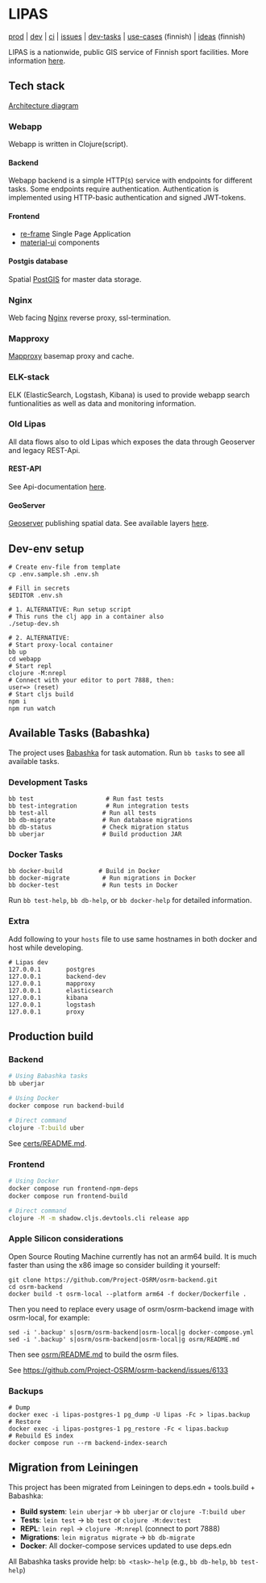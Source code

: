 # LIPAS

[prod](https://www.lipas.fi/) |
 [dev](https://lipas-dev.cc.jyu.fi/) |
 [ci](https://github.com/lipas-liikuntapaikat/lipas/actions) |
 [issues](https://github.com/lipas-liikuntapaikat/lipas/issues) |
 [dev-tasks](https://trello.com/b/q7dgXf28/lipas-20-dev) |
 [use-cases](https://trello.com/b/S8i6NexB/k%C3%A4ytt%C3%B6tapaukset) (finnish) |
 [ideas](https://trello.com/b/IEwJ5Nrq/lipas) (finnish)

LIPAS is a nationwide, public GIS service of Finnish sport
facilities. More information
[here](https://www.jyu.fi/fi/lipas-liikunnan-paikkatietojarjestelma).

## Tech stack

[Architecture diagram](https://drive.google.com/file/d/18JercdBIV_QO8HOXz4uBjAMPRvhy2CUW/view?usp=sharing)

### Webapp

Webapp is written in Clojure(script).

#### Backend

Webapp backend is a simple HTTP(s) service with endpoints for
different tasks. Some endpoints require authentication. Authentication
is implemented using HTTP-basic authentication and signed JWT-tokens.

#### Frontend

* [re-frame](https://github.com/Day8/re-frame) Single Page Application
* [material-ui](https://material-ui.com/) components

#### Postgis database

Spatial [PostGIS](https://postgis.net/) for master data storage.

### Nginx

Web facing [Nginx](https://www.nginx.com/) reverse proxy, ssl-termination.

### Mapproxy

[Mapproxy](https://mapproxy.org/) basemap proxy and cache.

### ELK-stack

ELK (ElasticSearch, Logstash, Kibana) is used to provide webapp search
funtionalities as well as data and monitoring information.

### Old Lipas

All data flows also to old Lipas which exposes the data through
Geoserver and legacy REST-Api.

#### REST-API

See Api-documentation [here](https://github.com/lipas-liikuntapaikat/lipas-api).

#### GeoServer

[Geoserver](http://geoserver.org/) publishing spatial data. See
available layers [here](http://lipas.cc.jyu.fi/geoserver).

## Dev-env setup

``` shell
# Create env-file from template
cp .env.sample.sh .env.sh

# Fill in secrets
$EDITOR .env.sh

# 1. ALTERNATIVE: Run setup script
# This runs the clj app in a container also
./setup-dev.sh

# 2. ALTERNATIVE:
# Start proxy-local container
bb up
cd webapp
# Start repl
clojure -M:nrepl
# Connect with your editor to port 7888, then:
user=> (reset)
# Start cljs build
npm i
npm run watch
```

## Available Tasks (Babashka)

The project uses [Babashka](https://babashka.org/) for task automation. Run `bb tasks` to see all available tasks.

### Development Tasks
```shell
bb test                    # Run fast tests
bb test-integration        # Run integration tests  
bb test-all               # Run all tests
bb db-migrate             # Run database migrations
bb db-status              # Check migration status
bb uberjar                # Build production JAR
```

### Docker Tasks
```shell
bb docker-build          # Build in Docker
bb docker-migrate         # Run migrations in Docker
bb docker-test            # Run tests in Docker
```

Run `bb test-help`, `bb db-help`, or `bb docker-help` for detailed information.

### Extra

Add following to your `hosts` file to use same hostnames in both
docker and host while developing.

``` shell
# Lipas dev
127.0.0.1       postgres
127.0.0.1       backend-dev
127.0.0.1       mapproxy
127.0.0.1       elasticsearch
127.0.0.1       kibana
127.0.0.1       logstash
127.0.0.1       proxy
```

## Production build

### Backend

```bash
# Using Babashka tasks
bb uberjar

# Using Docker
docker compose run backend-build

# Direct command
clojure -T:build uber
```

See [certs/README.md](certs/README.md).

### Frontend

```bash
# Using Docker
docker compose run frontend-npm-deps
docker compose run frontend-build

# Direct command
clojure -M -m shadow.cljs.devtools.cli release app
```

### Apple Silicon considerations

Open Source Routing Machine currently has not an arm64 build. It is much faster than using the x86 image so consider building it yourself:

```
git clone https://github.com/Project-OSRM/osrm-backend.git
cd osrm-backend
docker build -t osrm-local --platform arm64 -f docker/Dockerfile .
```

Then you need to replace every usage of osrm/osrm-backend image with osrm-local, for example:

```
sed -i '.backup' s|osrm/osrm-backend|osrm-local|g docker-compose.yml
sed -i '.backup' s|osrm/osrm-backend|osrm-local|g osrm/README.md
```

Then see [osrm/README.md](osrm/README.md) to build the osrm files.

See https://github.com/Project-OSRM/osrm-backend/issues/6133

### Backups

```
# Dump
docker exec -i lipas-postgres-1 pg_dump -U lipas -Fc > lipas.backup
# Restore
docker exec -i lipas-postgres-1 pg_restore -Fc < lipas.backup
# Rebuild ES index
docker compose run --rm backend-index-search
```

## Migration from Leiningen

This project has been migrated from Leiningen to deps.edn + tools.build + Babashka:

- **Build system**: `lein uberjar` → `bb uberjar` or `clojure -T:build uber`
- **Tests**: `lein test` → `bb test` or `clojure -M:dev:test`
- **REPL**: `lein repl` → `clojure -M:nrepl` (connect to port 7888)
- **Migrations**: `lein migratus migrate` → `bb db-migrate`
- **Docker**: All docker-compose services updated to use deps.edn

All Babashka tasks provide help: `bb <task>-help` (e.g., `bb db-help`, `bb test-help`)
